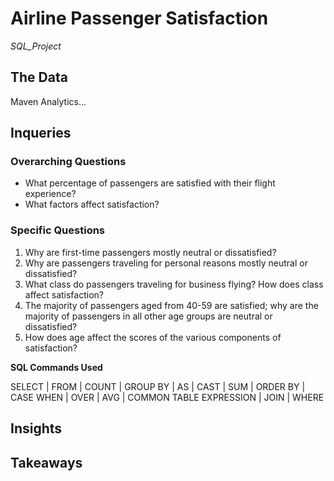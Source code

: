 # Airline Passenger Satisfaction
*SQL_Project*

## The Data
Maven Analytics...

## Inqueries
### Overarching Questions
- What percentage of passengers are satisfied with their flight experience? 
- What factors affect satisfaction?
### Specific Questions
1. Why are first-time passengers mostly neutral or dissatisfied?
2. Why are passengers traveling for personal reasons mostly neutral or dissatisfied?
3. What class do passengers traveling for business flying? How does class affect satisfaction?
4. The majority of passengers aged from 40-59 are satisfied; why are the majority of passengers in all other age groups are neutral or dissatisfied?
5. How does age affect the scores of the various components of satisfaction?

**SQL Commands Used**

SELECT | FROM | COUNT | GROUP BY | AS | CAST | SUM | ORDER BY | CASE WHEN | OVER | AVG | COMMON TABLE EXPRESSION | JOIN | WHERE 

## Insights

## Takeaways
